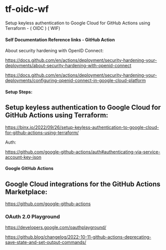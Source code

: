 # tf-oidc-wf
Setup keyless authentication to Google Cloud for GitHub Actions using Terraform - ( OIDC ) ( WIF)

#### Self Documentation Reference links - GitHub Action

About security hardening with OpenID Connect: 

https://docs.github.com/en/actions/deployment/security-hardening-your-deployments/about-security-hardening-with-openid-connect


https://docs.github.com/en/actions/deployment/security-hardening-your-deployments/configuring-openid-connect-in-google-cloud-platform

#### Setup Steps: 

## Setup keyless authentication to Google Cloud for GitHub Actions using Terraform: 

https://binx.io/2022/09/26/setup-keyless-authentication-to-google-cloud-for-github-actions-using-terraform/

Auth: 

https://github.com/google-github-actions/auth#authenticating-via-service-account-key-json 


#### Google GitHub Actions

## Google Cloud integrations for the GitHub Actions Marketplace:

https://github.com/google-github-actions  


### OAuth 2.0 Playground
 
https://developers.google.com/oauthplayground/ 


https://github.blog/changelog/2022-10-11-github-actions-deprecating-save-state-and-set-output-commands/
